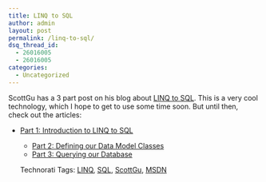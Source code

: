```yaml
---
title: LINQ to SQL
author: admin
layout: post
permalink: /linq-to-sql/
dsq_thread_id:
  - 26016005
  - 26016005
categories:
  - Uncategorized
---
```

ScottGu has a 3 part post on his blog about&nbsp;[LINQ to SQL][1]. This is a very cool technology, which I hope to get to use some time soon. But until then, check out the articles:

  * [Part 1: Introduction to LINQ to SQL][2] 
      * [Part 2: Defining our Data Model Classes][3]
      * [Part 3: Querying our Database][4]
    &nbsp;</p> 
    
    <div class="wlWriterSmartContent" id="0767317B-992E-4b12-91E0-4F059A8CECA8:bb64a514-3f9a-4615-befe-82311fbb5956" style="padding-right:0px;display:inline;padding-left:0px;float:none;padding-bottom:0px;margin:0px;padding-top:0px;">
      Technorati Tags: <a href="http://technorati.com/tags/LINQ" rel="tag">LINQ</a>, <a href="http://technorati.com/tags/SQL" rel="tag">SQL</a>, <a href="http://technorati.com/tags/ScottGu" rel="tag">ScottGu</a>, <a href="http://technorati.com/tags/MSDN" rel="tag">MSDN</a>
    </div>

 [1]: http://msdn2.microsoft.com/en-us/library/Aa479865.aspx
 [2]: http://weblogs.asp.net/scottgu/archive/2007/05/19/using-linq-to-sql-part-1.aspx
 [3]: http://weblogs.asp.net/scottgu/archive/2007/05/29/linq-to-sql-part-2-defining-our-data-model-classes.aspx
 [4]: http://weblogs.asp.net/scottgu/archive/2007/06/29/linq-to-sql-part-3-querying-our-database.aspx